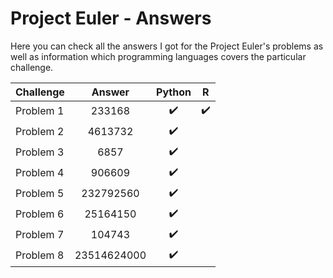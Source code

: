# Project Euler - Answers

Here you can check all the answers I got for the Project Euler's problems as well as information which programming languages covers the particular challenge.

| Challenge     | Answer        | Python           | R                |
| ------------- |:-------------:|:----------------:|:----------------:|
| Problem 1     | 233168        |:heavy_check_mark:|:heavy_check_mark:|
| Problem 2     | 4613732       |:heavy_check_mark:|                  |
| Problem 3     | 6857          |:heavy_check_mark:|                  |
| Problem 4     | 906609        |:heavy_check_mark:|                  |
| Problem 5     | 232792560     |:heavy_check_mark:|                  |
| Problem 6     | 25164150      |:heavy_check_mark:|                  |
| Problem 7     | 104743        |:heavy_check_mark:|                  |
| Problem 8     | 23514624000   |:heavy_check_mark:|                  |


